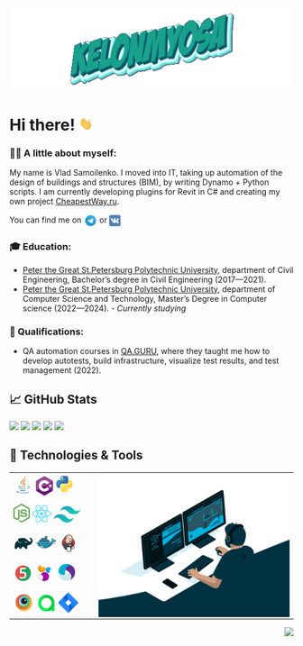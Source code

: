 <p align="center">
<img title="Header" alt="KELONMYOSA" src="assets/Header.gif" width="600" height="150"/>
</p>

# Hi there! <img src="assets/wave.gif" width="5%">

### :technologist: A little about myself:
My name is Vlad Samoilenko. I moved into IT, taking up automation of the design of buildings and structures (BIM), 
by writing Dynamo + Python scripts. I am currently developing plugins for Revit in C# and creating my own project [CheapestWay.ru](https://cheapestway.ru).  

You can find me on [<img src="assets/Telegram.svg" height="24px" align="center">](https://t.me/KELONMYOSA) or 
[<img src="https://github.com/KELONMYOSA/KELONMYOSA/blob/main/assets/vk.svg" height="20px" align="center">](https://vk.com/kelonmyosa)

### :mortar_board: Education:
- [Peter the Great St.Petersburg Polytechnic University](https://www.spbstu.ru), department of Civil Engineering,
Bachelor’s degree in Civil Engineering (2017—2021).
- [Peter the Great St.Petersburg Polytechnic University](https://www.spbstu.ru), department of Computer Science and Technology,
Master’s Degree in Computer science (2022—2024). - *Currently studying*

### :scroll: Qualifications:
- QA automation courses in [QA.GURU](https://qa.guru), where they taught me how to develop autotests, build infrastructure,
visualize test results, and test management (2022).

## &#x1f4c8; GitHub Stats
![](https://github-readme-stats.vercel.app/api?username=KELONMYOSA&count_private=true&show_icons=true&theme=vue#gh-light-mode-only)
![](https://github-readme-stats.vercel.app/api/top-langs?username=KELONMYOSA&count_private=true&layout=compact&theme=vue#gh-light-mode-only)
![](https://github-readme-stats.vercel.app/api?username=KELONMYOSA&count_private=true&show_icons=true&theme=gotham#gh-dark-mode-only)
![](https://github-readme-stats.vercel.app/api/top-langs?username=KELONMYOSA&count_private=true&layout=compact&theme=gotham#gh-dark-mode-only)
![](https://github-readme-stats.vercel.app/api?username=KELONMYOSA&show_icons=true&theme=default#gh-light-mode-only)

## 🔧 Technologies & Tools

<table cellpadding=0 cellspacing=0>
    <tr>
        <td>
            <img width="25%" title="Java" src="assets/Java.svg">
            <img width="25%" title="C#" src="assets/C-Sharp.svg">
            <img width="23%" title="Python" src="assets/Python.svg">
        </td>
        <td rowspan="5" width="70%">
            <img align="right" alt="GIF" src="assets/code.gif">
        </td>
    </tr>
    <tr>
        <td>
            <img width="21%" title="NodeJS" src="assets/NodeJS.svg">
            <img width="25%" title="React" src="assets/React.svg">
            <img width="35%" title="Tailwind" src="assets/Tailwind.svg">
        </td>
    </tr>
    <tr>
        <td>
            <img width="25%" title="Gradle" src="assets/Gradle.svg">
            <img width="28%" title="Docker" src="assets/Docker.svg">
            <img width="25%" title="Jenkins" src="assets/Jenkins.svg">             
        </td>
    </tr>
    <tr>
        <td>
            <img width="25%" title="JUnit5" src="assets/junit5.svg">             
            <img width="25%" title="Selenide" src="assets/selenide-logo.svg ">
            <img width="27%" title="Appium" src="assets/Appium.svg">            
        </td>
    </tr>
    <tr>
        <td>
            <img width="27%" title="Browserstack" src="assets/Browserstack.svg">            
            <img width="26%" title="Allure TestOps" src="assets/allureTestOPS.svg">
            <img width="25%" title="Jira" src="assets/Jira.svg">          
        </td>
    </tr>
</table>
<img align="right" src="https://komarev.com/ghpvc/?username=KELONMYOSA&color=003140">